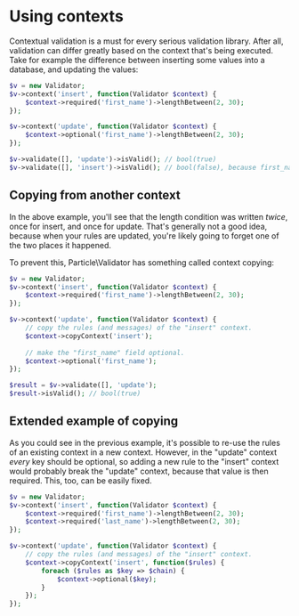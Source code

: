 # Using contexts

Contextual validation is a must for every serious validation library. After all,
validation can differ greatly based on the context that's being executed. Take for
example the difference between inserting some values into a database, and updating
the values:

```php
$v = new Validator;
$v->context('insert', function(Validator $context) {
    $context->required('first_name')->lengthBetween(2, 30);
});

$v->context('update', function(Validator $context) {
    $context->optional('first_name')->lengthBetween(2, 30);
});

$v->validate([], 'update')->isValid(); // bool(true)
$v->validate([], 'insert')->isValid(); // bool(false), because first_name is required.
```

## Copying from another context

In the above example, you'll see that the length condition was written *twice*, once
for insert, and once for update. That's generally not a good idea, because when your
rules are updated, you're likely going to forget one of the two places it happened.

To prevent this, Particle\Validator has something called context copying:

```php
$v = new Validator;
$v->context('insert', function(Validator $context) {
    $context->required('first_name')->lengthBetween(2, 30);
});

$v->context('update', function(Validator $context) {
    // copy the rules (and messages) of the "insert" context.
    $context->copyContext('insert');
   
    // make the "first_name" field optional.
    $context->optional('first_name');
});

$result = $v->validate([], 'update');
$result->isValid(); // bool(true)
```

## Extended example of copying

As you could see in the previous example, it's possible to re-use the rules of an 
existing context in a new context. However, in the "update" context *every* key should
be optional, so adding a new rule to the "insert" context would probably break the
"update" context, because that value is then required. This, too, can be easily fixed.

```php
$v = new Validator;
$v->context('insert', function(Validator $context) {
    $context->required('first_name')->lengthBetween(2, 30);
    $context->required('last_name')->lengthBetween(2, 30);
});

$v->context('update', function(Validator $context) {
    // copy the rules (and messages) of the "insert" context.
    $context->copyContext('insert', function($rules) {
        foreach ($rules as $key => $chain) {
            $context->optional($key);
        }
    });
});
```
